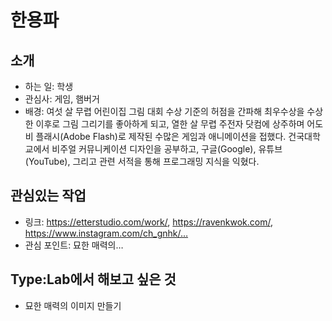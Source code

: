 # 한용파

## 소개

- 하는 일: 학생
- 관심사: 게임, 햄버거
- 배경: 여섯 살 무렵 어린이집 그림 대회 수상 기준의 허점을 간파해 최우수상을 수상한 이후로 그림 그리기를 좋아하게 되고, 열한 살 무렵 주전자 닷컴에 상주하며 어도비 플래시(Adobe Flash)로 제작된 수많은 게임과 애니메이션을 접했다. 건국대학교에서 비주얼 커뮤니케이션 디자인을 공부하고, 구글(Google), 유튜브(YouTube), 그리고 관련 서적을 통해 프로그래밍 지식을 익혔다.

## 관심있는 작업

- 링크: https://etterstudio.com/work/, https://ravenkwok.com/, https://www.instagram.com/ch_gnhk/…
- 관심 포인트: 묘한 매력의…

## Type:Lab에서 해보고 싶은 것

- 묘한 매력의 이미지 만들기
